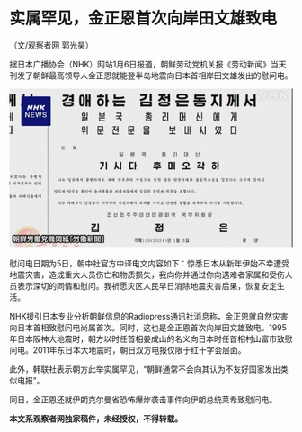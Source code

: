 # 实属罕见，金正恩首次向岸田文雄致电

（文/观察者网 郭光昊）

据日本广播协会（NHK）网站1月6日报道，朝鲜劳动党机关报《劳动新闻》当天刊发了朝鲜最高领导人金正恩就能登半岛地震向日本首相岸田文雄发出的慰问电。

![9ad71f0637d8284d4bafa7624b8f094e.jpg](https://raw.githubusercontent.com/qqhsx/qqnews_image/main/2024/01/06/实属罕见，金正恩首次向岸田文雄致电/9ad71f0637d8284d4bafa7624b8f094e.jpg)

慰问电日期为5日，朝中社官方中译电文内容如下：惊悉日本从新年伊始不幸遭受地震灾害，造成重大人员伤亡和物质损失，我向你并通过你向遇难者家属和受伤人员表示深切的同情和慰问。我祈愿灾区人民早日消除地震灾害后果，恢复安定生活。

NHK援引日本专业分析朝鲜信息的Radiopress通讯社消息称，金正恩就自然灾害向日本首相致慰问电尚属首次。同时，这也是金正恩首次向岸田文雄致电。1995年日本阪神大地震时，朝方以时任首相姜成山的名义向日本时任首相村山富市致慰问电。2011年东日本大地震时，朝日双方电报仅限于红十字会层面。

此外，韩联社表示朝方此举实属罕见，“朝鲜通常不会向其认为不友好国家发出类似电报”。

同日，金正恩还就伊朗克尔曼省恐怖爆炸袭击事件向伊朗总统莱希致慰问电。

**本文系观察者网独家稿件，未经授权，不得转载。**

